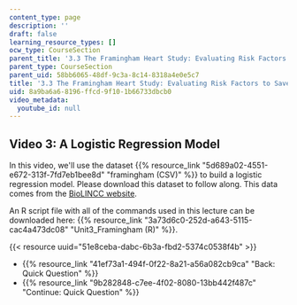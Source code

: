 ```yaml
---
content_type: page
description: ''
draft: false
learning_resource_types: []
ocw_type: CourseSection
parent_title: '3.3 The Framingham Heart Study: Evaluating Risk Factors to Save Lives '
parent_type: CourseSection
parent_uid: 58bb6065-48df-9c3a-8c14-8318a4e0e5c7
title: '3.3 The Framingham Heart Study: Evaluating Risk Factors to Save Lives'
uid: 8a9ba6a6-8196-ffcd-9f10-1b66733dbcb0
video_metadata:
  youtube_id: null
---
```

## Video 3: A Logistic Regression Model

In this video, we'll use the dataset {{% resource_link "5d689a02-4551-e672-313f-7fd7eb1bee8d" "framingham (CSV)" %}} to build a logistic regression model. Please download this dataset to follow along. This data comes from the [BioLINCC website](https://biolincc.nhlbi.nih.gov/home/).

An R script file with all of the commands used in this lecture can be downloaded here: {{% resource_link "3a73d6c0-252d-a643-5115-cac4a473dc08" "Unit3_Framingham (R)" %}}.

{{< resource uuid="51e8ceba-dabc-6b3a-fbd2-5374c0538f4b" >}}

- {{% resource_link "41ef73a1-494f-0f22-8a21-a56a082cb9ca" "Back: Quick Question" %}}
- {{% resource_link "9b282848-c7ee-4f02-8080-13bb442f487c" "Continue: Quick Question" %}}